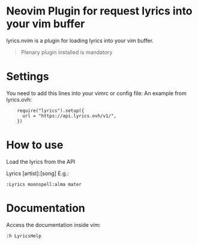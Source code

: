 # Neovim Plugin for request lyrics into your vim buffer


lyrics.nvim is a plugin for loading lyrics into your vim buffer.

> Plenary plugin installed  is mandatory

# Settings

You need to add this lines into your vimrc or config file:
An example from lyrics.ovh:


```
    require("lyrics").setup({
      url = "https://api.lyrics.ovh/v1/",
    })
```


# How to use

Load the lyrics from the API

Lyrics [artist]:[song]
E.g.:


```
:Lyrics moonspell:alma mater
```


# Documentation

Access the documentation inside vim:


```
:h LyricsHelp
```
